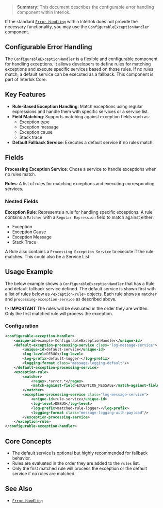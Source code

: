 > **Summary:** This document describes the configurable error handling component within Interlok.

If the standard [`Error Handling`](../user-guide/adapter-error-handling.md) within Interlok does not provide the necessary functionality, you may use the `ConfigurableExceptionHandler` component.

## Configurable Error Handling

The `ConfigurableExceptionHandler` is a flexible and configurable component for handling exceptions. 
It allows developers to define rules for matching exceptions and execute specific services based on those rules. 
If no rules match, a default service can be executed as a fallback. This component is part of Interlok Core.

## Key Features

- **Rule-Based Exception Handling**: Match exceptions using regular expressions and handle them with specific services or a service list.
- **Field Matching**: Supports matching against exception fields such as:
    - Exception type
    - Exception message
    - Exception cause
    - Stack trace
- **Default Fallback Service**: Executes a default service if no rules match.

## Fields

**Processing Exception Service**: Chose a service to handle exceptions when no rules match.

**Rules**: A list of rules for matching exceptions and executing corresponding services.

### Nested Fields

**Exception Rule**: Represents a rule for handling specific exceptions. A rule contains a `Matcher` with a `Regular Expression` field to match 
  against either:
  - Exception
  - Exception Cause
  - Exception Message
  - Stack Trace

A Rule also contains a `Processing Exception Service` to execute if the rule matches. This could also be a Service List.

## Usage Example

The below example shows a `ConfigurableExceptionHandler` that has a Rule and default fallback service defined.
The default service is shown first with a list of rules below as `<exception-rule>` objects. Each rule shows a `matcher`
and `processing-exception-service` as described above. 

!> **IMPORTANT** The rules will be evaluated in the order they are written. Only the first matched rule will process the exception.

### Configuration
```xml
<configurable-exception-handler>
    <unique-id>example-ConfigurableExceptionHandler</unique-id>
    <default-exception-processing-service class="log-message-service">
        <unique-id>default-service</unique-id>
        <log-level>DEBUG</log-level>
        <log-prefix>default-logger-</log-prefix>
        <logging-format class="message-logging-default"/>
    </default-exception-processing-service>
    <exception-rule>
        <matcher>
            <regex>.*error.*</regex>
            <match-against-field>EXCEPTION_MESSAGE</match-against-field>
        </matcher>
        <exception-processing-service class="log-message-service">
            <unique-id>rule-service</unique-id>
            <log-level>DEBUG</log-level>
            <log-prefix>matched-rule-logger-</log-prefix>
            <logging-format class="message-logging-with-payload"/>
        </exception-processing-service>
    </exception-rule>
</configurable-exception-handler>
```

## Core Concepts

- The default service is optional but highly recommended for fallback behavior.
- Rules are evaluated in the order they are added to the `rules` list.
- Only the first matched rule will process the exception or the default service if no rules are matched.

## See Also

- [`Error Handling`](../user-guide/adapter-error-handling.md)
